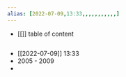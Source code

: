 ```yaml
---
alias: [2022-07-09,13:33,,,,,,,,,,,]
---
```

- [[]]
table of content
```toc
```

- [[2022-07-09]] 13:33
- 2005 - 2009
- 